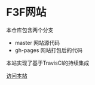 # F3F网站

本仓库包含两个分支
- master 网站源代码
- gh-pages 网站打包后的代码

本站实现了基于TravisCI的持续集成

[访问本站](https://f3f.github.io/f3f/)